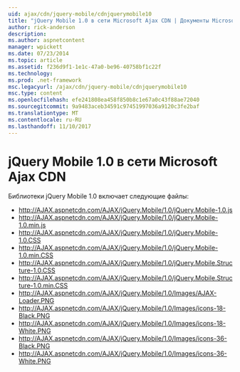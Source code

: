 ```yaml
---
uid: ajax/cdn/jquery-mobile/cdnjquerymobile10
title: "jQuery Mobile 1.0 в сети Microsoft Ajax CDN | Документы Microsoft"
author: rick-anderson
description: 
ms.author: aspnetcontent
manager: wpickett
ms.date: 07/23/2014
ms.topic: article
ms.assetid: f236d9f1-1e1c-47a0-be96-40758bf1c22f
ms.technology: 
ms.prod: .net-framework
msc.legacyurl: /ajax/cdn/jquery-mobile/cdnjquerymobile10
msc.type: content
ms.openlocfilehash: efe241808ea458f850b8c1e67a0c43f88ae72040
ms.sourcegitcommit: 9a9483aceb34591c97451997036a9120c3fe2baf
ms.translationtype: MT
ms.contentlocale: ru-RU
ms.lasthandoff: 11/10/2017
---
```

<a name="jquery-mobile-10-on-the-microsoft-ajax-cdn"></a>jQuery Mobile 1.0 в сети Microsoft Ajax CDN
====================
Библиотеки jQuery Mobile 1.0 включает следующие файлы:

- http://AJAX.aspnetcdn.com/AJAX/jQuery.Mobile/1.0/jQuery.Mobile-1.0.js
- http://AJAX.aspnetcdn.com/AJAX/jQuery.Mobile/1.0/jQuery.Mobile-1.0.min.js
- http://AJAX.aspnetcdn.com/AJAX/jQuery.Mobile/1.0/jQuery.Mobile-1.0.CSS
- http://AJAX.aspnetcdn.com/AJAX/jQuery.Mobile/1.0/jQuery.Mobile-1.0.min.CSS
- http://AJAX.aspnetcdn.com/AJAX/jQuery.Mobile/1.0/jQuery.Mobile.Structure-1.0.CSS
- http://AJAX.aspnetcdn.com/AJAX/jQuery.Mobile/1.0/jQuery.Mobile.Structure-1.0.min.CSS
- http://AJAX.aspnetcdn.com/AJAX/jQuery.Mobile/1.0/Images/AJAX-Loader.PNG
- http://AJAX.aspnetcdn.com/AJAX/jQuery.Mobile/1.0/Images/icons-18-Black.PNG
- http://AJAX.aspnetcdn.com/AJAX/jQuery.Mobile/1.0/Images/icons-18-White.PNG
- http://AJAX.aspnetcdn.com/AJAX/jQuery.Mobile/1.0/Images/icons-36-Black.PNG
- http://AJAX.aspnetcdn.com/AJAX/jQuery.Mobile/1.0/Images/icons-36-White.PNG
